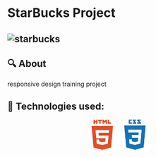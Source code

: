 # StarBucks Project
![starbucks](https://user-images.githubusercontent.com/87580316/128761942-bb716385-da39-42ac-b213-96b05475338a.jpg)
---
## :mag: About 
responsive design training project

## :rocket: Technologies used:
<p align="center">
<img src="https://github.com/devicons/devicon/blob/master/icons/html5/html5-plain-wordmark.svg" alt="html5"  width="70" height="70"/>
<img src="https://github.com/devicons/devicon/blob/master/icons/css3/css3-plain-wordmark.svg" alt="css3" width="70" height="70"/>
 

